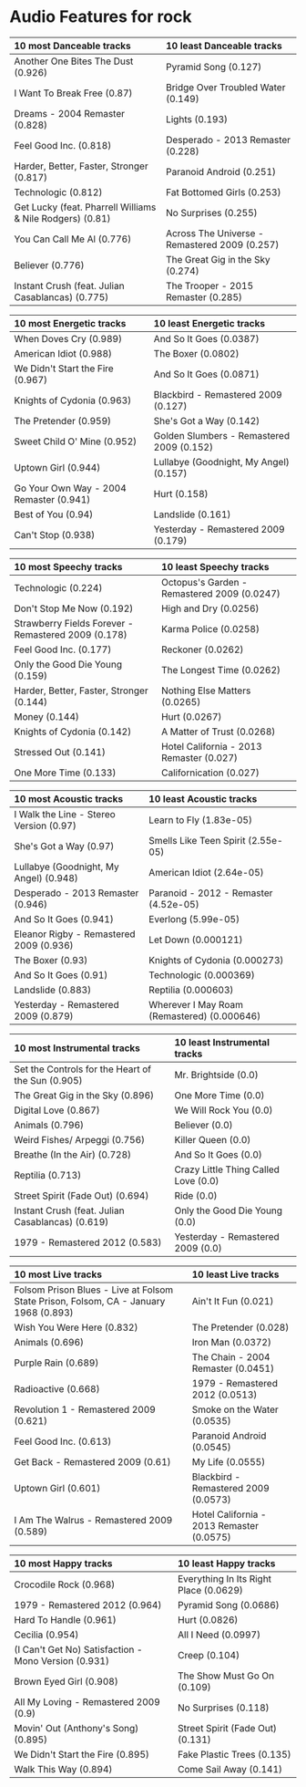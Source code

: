 # Audio Features for rock
| 10 most Danceable tracks | 10 least Danceable tracks |
|:---|:---|
| Another One Bites The Dust (0.926) | Pyramid Song (0.127) |
| I Want To Break Free (0.87) | Bridge Over Troubled Water (0.149) |
| Dreams - 2004 Remaster (0.828) | Lights (0.193) |
| Feel Good Inc. (0.818) | Desperado - 2013 Remaster (0.228) |
| Harder, Better, Faster, Stronger (0.817) | Paranoid Android (0.251) |
| Technologic (0.812) | Fat Bottomed Girls (0.253) |
| Get Lucky (feat. Pharrell Williams & Nile Rodgers) (0.81) | No Surprises (0.255) |
| You Can Call Me Al (0.776) | Across The Universe - Remastered 2009 (0.257) |
| Believer (0.776) | The Great Gig in the Sky (0.274) |
| Instant Crush (feat. Julian Casablancas) (0.775) | The Trooper - 2015 Remaster (0.285) |

| 10 most Energetic tracks | 10 least Energetic tracks |
|:---|:---|
| When Doves Cry (0.989) | And So It Goes (0.0387) |
| American Idiot (0.988) | The Boxer (0.0802) |
| We Didn't Start the Fire (0.967) | And So It Goes (0.0871) |
| Knights of Cydonia (0.963) | Blackbird - Remastered 2009 (0.127) |
| The Pretender (0.959) | She's Got a Way (0.142) |
| Sweet Child O' Mine (0.952) | Golden Slumbers - Remastered 2009 (0.152) |
| Uptown Girl (0.944) | Lullabye (Goodnight, My Angel) (0.157) |
| Go Your Own Way - 2004 Remaster (0.941) | Hurt (0.158) |
| Best of You (0.94) | Landslide (0.161) |
| Can't Stop (0.938) | Yesterday - Remastered 2009 (0.179) |

| 10 most Speechy tracks | 10 least Speechy tracks |
|:---|:---|
| Technologic (0.224) | Octopus's Garden - Remastered 2009 (0.0247) |
| Don't Stop Me Now (0.192) | High and Dry (0.0256) |
| Strawberry Fields Forever - Remastered 2009 (0.178) | Karma Police (0.0258) |
| Feel Good Inc. (0.177) | Reckoner (0.0262) |
| Only the Good Die Young (0.159) | The Longest Time (0.0262) |
| Harder, Better, Faster, Stronger (0.144) | Nothing Else Matters (0.0265) |
| Money (0.144) | Hurt (0.0267) |
| Knights of Cydonia (0.142) | A Matter of Trust (0.0268) |
| Stressed Out (0.141) | Hotel California - 2013 Remaster (0.027) |
| One More Time (0.133) | Californication (0.027) |

| 10 most Acoustic tracks | 10 least Acoustic tracks |
|:---|:---|
| I Walk the Line - Stereo Version (0.97) | Learn to Fly (1.83e-05) |
| She's Got a Way (0.97) | Smells Like Teen Spirit (2.55e-05) |
| Lullabye (Goodnight, My Angel) (0.948) | American Idiot (2.64e-05) |
| Desperado - 2013 Remaster (0.946) | Paranoid - 2012 - Remaster (4.52e-05) |
| And So It Goes (0.941) | Everlong (5.99e-05) |
| Eleanor Rigby - Remastered 2009 (0.936) | Let Down (0.000121) |
| The Boxer (0.93) | Knights of Cydonia (0.000273) |
| And So It Goes (0.91) | Technologic (0.000369) |
| Landslide (0.883) | Reptilia (0.000603) |
| Yesterday - Remastered 2009 (0.879) | Wherever I May Roam (Remastered) (0.000646) |

| 10 most Instrumental tracks | 10 least Instrumental tracks |
|:---|:---|
| Set the Controls for the Heart of the Sun (0.905) | Mr. Brightside (0.0) |
| The Great Gig in the Sky (0.896) | One More Time (0.0) |
| Digital Love (0.867) | We Will Rock You (0.0) |
| Animals (0.796) | Believer (0.0) |
| Weird Fishes/ Arpeggi (0.756) | Killer Queen (0.0) |
| Breathe (In the Air) (0.728) | And So It Goes (0.0) |
| Reptilia (0.713) | Crazy Little Thing Called Love (0.0) |
| Street Spirit (Fade Out) (0.694) | Ride (0.0) |
| Instant Crush (feat. Julian Casablancas) (0.619) | Only the Good Die Young (0.0) |
| 1979 - Remastered 2012 (0.583) | Yesterday - Remastered 2009 (0.0) |

| 10 most Live tracks | 10 least Live tracks |
|:---|:---|
| Folsom Prison Blues - Live at Folsom State Prison, Folsom, CA - January 1968 (0.893) | Ain't It Fun (0.021) |
| Wish You Were Here (0.832) | The Pretender (0.028) |
| Animals (0.696) | Iron Man (0.0372) |
| Purple Rain (0.689) | The Chain - 2004 Remaster (0.0451) |
| Radioactive (0.668) | 1979 - Remastered 2012 (0.0513) |
| Revolution 1 - Remastered 2009 (0.621) | Smoke on the Water (0.0535) |
| Feel Good Inc. (0.613) | Paranoid Android (0.0545) |
| Get Back - Remastered 2009 (0.61) | My Life (0.0555) |
| Uptown Girl (0.601) | Blackbird - Remastered 2009 (0.0573) |
| I Am The Walrus - Remastered 2009 (0.589) | Hotel California - 2013 Remaster (0.0575) |

| 10 most Happy tracks | 10 least Happy tracks |
|:---|:---|
| Crocodile Rock (0.968) | Everything In Its Right Place (0.0629) |
| 1979 - Remastered 2012 (0.964) | Pyramid Song (0.0686) |
| Hard To Handle (0.961) | Hurt (0.0826) |
| Cecilia (0.954) | All I Need (0.0997) |
| (I Can't Get No) Satisfaction - Mono Version (0.931) | Creep (0.104) |
| Brown Eyed Girl (0.908) | The Show Must Go On (0.109) |
| All My Loving - Remastered 2009 (0.9) | No Surprises (0.118) |
| Movin' Out (Anthony's Song) (0.895) | Street Spirit (Fade Out) (0.131) |
| We Didn't Start the Fire (0.895) | Fake Plastic Trees (0.135) |
| Walk This Way (0.894) | Come Sail Away (0.141) |
